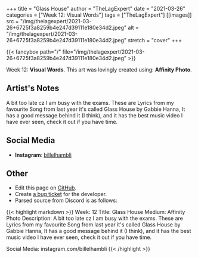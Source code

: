 +++
title =       "Glass House"
author =      "TheLagExpert"
date =        "2021-03-26"
categories =  ["Week 12: Visual Words"]
tags =        ["TheLagExpert"]
[[images]]
                      src = "/img/thelagexpert/2021-03-26+6725f3a8259b4e247d39111e180e34d2.jpeg"
                      alt = "/img/thelagexpert/2021-03-26+6725f3a8259b4e247d39111e180e34d2.jpeg"
                      stretch = "cover"
+++


{{< fancybox path="/" file="/img/thelagexpert/2021-03-26+6725f3a8259b4e247d39111e180e34d2.jpeg" >}}


Week 12: **Visual Words**. This art was lovingly created using: **Affinity Photo**.

## Artist's Notes

A bit too late cz I am busy with the exams. These are Lyrics from my favourite Song from last year it's called Glass House by Gabbie Hanna, It has a good message behind it (I think), and it has the best music video I have ever seen, check it out if you have time.

## Social Media

- **Instagram**: [billelhambli]()


## Other

- Edit this page on [GitHub](https://github.com/teaminkling/web-refresh/edit/main/blog/content/blog/thelagexpert-week-12-f76f.md).
- Create [a bug ticket](https://github.com/teaminkling/web-refresh/issues/new?assignees=&labels=bug&template=problem-report.md&title=) for the developer.
- Parsed source from Discord is as follows:

{{< highlight markdown >}}
Week: 12
Title: Glass House
Medium: Affinity Photo
Description:
 A bit too late cz I am busy with the exams. These are Lyrics from my favourite Song from last year it's called Glass House by Gabbie Hanna, It has a good message behind it (I think), and it has the best music video I have ever seen, check it out if you have time.

Social Media: instagram.com/billelhambli
{{< /highlight >}}